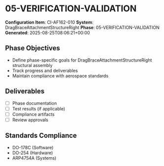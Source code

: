 # 05-VERIFICATION-VALIDATION

**Configuration Item**: CI-AF162-010
**System**: DragBraceAttachmentStructureRight
**Phase**: 05-VERIFICATION-VALIDATION
**Generated**: 2025-08-25T08:06:21+00:00

## Phase Objectives
- Define phase-specific goals for DragBraceAttachmentStructureRight structural assembly
- Track progress and deliverables
- Maintain compliance with aerospace standards

## Deliverables
- [ ] Phase documentation
- [ ] Test results (if applicable)
- [ ] Compliance artifacts
- [ ] Review approvals

## Standards Compliance
- DO-178C (Software)
- DO-254 (Hardware)
- ARP4754A (Systems)

